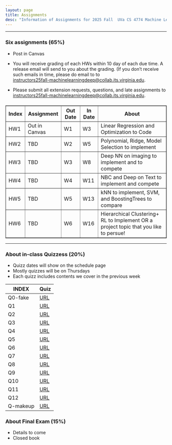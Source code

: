 ```yaml
---
layout: page
title: Assignments
desc: "Information of Assignments for 2025 Fall  UVa CS 4774 Machine Learning"
---
```


<hr>

### Six assignments (65%)
+ Post in Canvas 
+ You will receive grading of each HWs within 10 day of each due time. A release email will send to you about the grading. (If you don’t receive such emails in time, please do email to to <br>
[instructors25fall-machinelearningdeep@collab.its.virginia.edu](mailto:instructors25fall-machinelearningdeep@collab.its.virginia.edu).

+ Please submit all extension requests, questions, and late assignments  to <br>
[instructors25fall-machinelearningdeep@collab.its.virginia.edu](mailto:instructors25fall-machinelearningdeep@collab.its.virginia.edu).
 

<table id="datatab3" summary="Five Assignments" border="1">
<tr>
 <h3><b>
  <th>Index</th>
  <th>Assignment</th>
  <th>Out Date</th>
  <th>In Date</th>
  <th>About</th>
  </b>
  </h3>
</tr>
<tr>
  <td>HW1</td>
  <td>Out in Canvas </td>
  <td>W1</td>
  <td>W3</td>
  <td>Linear Regression and  Optimization to Code</td>
</tr>
<tr>
  <td>HW2</td>
  <td>TBD</td>
  <td>W2</td>
  <td>W5</td>
  <td>Polynomial, Ridge, Model Selection to implement</td>
</tr>
<tr>
  <td>HW3</td>
  <td>TBD</td>
  <td>W3</td>
  <td>W8</td>
  <td>Deep NN on imaging to implement and to compete  </td>
</tr>
<tr>
  <td>HW4</td>
  <td>TBD</td>
  <td>W4</td>
  <td>W11</td>
  <td>NBC and Deep on Text to implement and compete</td>
</tr>
<tr>
  <td>HW5</td>
  <td>TBD</td>
  <td>W5</td>
  <td>W13</td>
  <td> kNN to implement, SVM, and BoostingTrees to compare</td>
</tr>
<tr>
  <td>HW6</td>
  <td>TBD</td>
  <td>W6</td>
  <td>W16</td>
  <td> Hierarchical Clustering+ RL to Implement OR a project topic that you like to persue! </td>
</tr>
</table>

<hr>

### About in-class Quizzess (20%)
+ Quizz dates will show on the schedule page
+ Mostly quizzes will be on Thursdays
+ Each quizz includes contents we cover in the previous week


|INDEX     | Quiz |
|------|----------------------------|
| Q0-fake   | [URL]() |
| Q1   | [URL]() |
| Q2   | [URL]() |
| Q3   | [URL]() |
| Q4   | [URL]() |
| Q5   | [URL]() |
| Q6   | [URL]() |
| Q7   | [URL]() |
| Q8   | [URL]() |
| Q9   | [URL]() |
| Q10   | [URL]() |
| Q11   | [URL]() |
| Q12   | [URL]() |
| Q-makeup   | [URL]() |


### About Final Exam (15%)
+ Details to come
+ Closed book 
